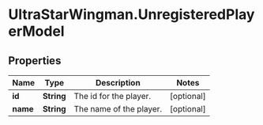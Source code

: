 # UltraStarWingman.UnregisteredPlayerModel

## Properties

Name | Type | Description | Notes
------------ | ------------- | ------------- | -------------
**id** | **String** | The id for the player. | [optional] 
**name** | **String** | The name of the player. | [optional] 


